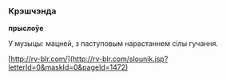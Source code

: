 ### Крэшчэнда
**прыслоўе**

У музыцы: мацней, з паступовым нарастаннем сілы гучання.

<a rel="author">[http://rv-blr.com/](http://rv-blr.com/slounik.jsp?letterId=0&maskId=0&pageId=1472)</a>

